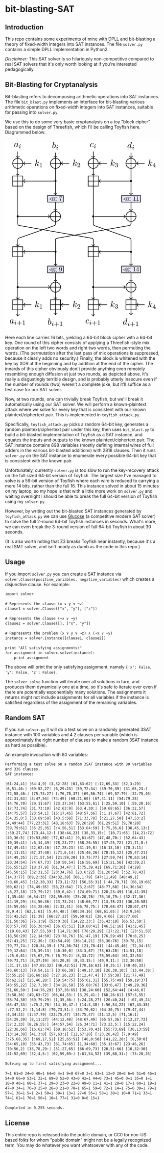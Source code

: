 # bit-blasting-SAT

## Introduction

This repo contains some experiments of mine with [DPLL](https://en.wikipedia.org/wiki/DPLL_algorithm) and bit-blasting a theory of fixed-width integers into SAT instances.
The file `solver.py` contains a simple DPLL implementation in Python2.

*Disclaimer:* This SAT solver is so hilariously non-competitive compared to real SAT solvers that it's only worth looking at if you're interested pedagogically.

## Bit-Blasting for Cryptanalysis

Bit-blasting refers to decomposing arithmetic operations into SAT instances.
The file `bit_blast.py` implements an interface for bit-blasting various arithmetic operations on fixed-width integers into SAT instances, suitable for passing into `solver.py`.

We use this to do some very basic cryptanalysis on a toy "block cipher" based on the design of Threefish, which I'll be calling Toyfish here.
Diagrammed below:

![Toyfish](/docs/diagram1.png?raw=true "Toyfish block cipher")

Here each line carries 16 bits, yielding a 64-bit block cipher with a 64-bit key.
One round of this cipher consists of applying a Threefish-style mix operation on the left two words and right two words, then permuting the words.
(The permutation after the last pass of mix operations is suppressed, because it clearly adds no security.)
Finally, the block is whitened with the key by XOR at the beginning and by addition at the end of the cipher.
The innards of this cipher obviously don't provide anything even remotely resembling enough diffusion at just two rounds, as depicted above.
It's really a disgustingly terrible design, and is probably utterly insecure even if the number of rounds (two) weren't a complete joke, but it'll suffice as a test case for our SAT solver.

Now, at two rounds, one can trivially break Toyfish, but we'll break it automatically using our SAT solver.
We will perform a known-plaintext attack where we solve for every key that is consistent with our known plaintext/ciphertext pair.
This is implemented in `toyfish_attack.py`.

Specifically, `toyfish_attack.py` picks a random 64-bit key, generates a random plaintext/ciphertext pair under this key, then uses `bit_blast.py` to build a bit-blasted implementation of Toyfish as a SAT instance, and equates the inputs and outputs to the known plaintext/ciphertext pair.
The SAT instance contains 898 variables (mostly defining internal wires of full adders in the various bit-blasted additions) with 2818 clauses.
Then it runs `solver.py` on the SAT instance to enumerate every possible 64-bit key that is consistent with the known pair.

Unfortunately, currently `solver.py` is too slow to run the key-recovery attack on the full sized 64-bit version of Toyfish.
The largest size I've managed to solve is a 56-bit version of Toyfish where each wire is reduced to carrying a mere 14 bits, rather than the full 16.
This instance solved in about 15 minutes on my laptop, so my hope is that with a little more work on `solver.py` and waiting overnight I should be able to break the full 64-bit version of Toyfish using my `solver.py`.

However, by writing out the bit-blasted SAT instances generated by `toyfish_attack.py` we can use [Glucose](http://www.labri.fr/perso/lsimon/glucose/) (a competitive modern SAT solver) to solve the full 2-round 64-bit Toyfish instances in seconds.
What's more, we can even break the 3-round version of full 64-bit Toyfish in about 30 seconds.

(It is also worth noting that Z3 breaks Toyfish near instantly, because it's a real SMT solver, and isn't nearly as dumb as the code in this repo.)

## Usage

If you import `solver.py` you can create a SAT instance via `solver.Clause(positive_variables, negative_variables)` which creates a disjunctive clause.
For example:
```
import solver

# Represents the clause (x ∨ y ∨ ¬z)
clause1 = solver.Clause(["x", "y"], ["z"])

# Represents the clause (¬x ∨ ¬y)
clause2 = solver.Clause([], ["x", "y"])

# Represents the problem (x ∨ y ∨ ¬z) ∧ (¬x ∨ ¬y)
instance = solver.Instance([clause1, clause2])

print "All satisfying assignments:"
for assignment in solver.solve(instance):
	print assignment
```
The above will print the only satisfying assignment, namely `{'x': False, 'y': False, 'z': False}`.

The `solver.solve` function will iterate over all solutions in turn, and produces them dynamically one at a time, so it's safe to iterate over even if there are potentially exponentially many solutions.
The assignments it returns might not include assignments for all variables if the instance is satisfied regardless of the assignment of the remaining variables.


## Random SAT

If you run `solver.py` it will do a test solve on a randomly generated 3SAT instance with 100 variables and 4.2 clauses per variable (which is approximately the right number of clauses to make a random 3SAT instance as hard as possible).

An example invocation with 80 variables:

```
Performing a test solve on a random 3SAT instance with 80 variables and 336 clauses.
SAT instance:

[61:24,41] [64:4,9] [3,52:28] [61,63:62] [:12,69,33] [32,3:29] [6,51,46:] [69:52,27] [6,29:23] [59,72:34] [39:70,39] [31,65,23:] [72,58,46:] [75,73:27] [:76,70,37] [69,56:74] [69,57:79] [32:75,46] [42:31,63] [3:47,54] [74:49] [68:21,60] [67,41:11] [54:79,28] [14:76,70] [29,11:67] [23,37:34] [63:55,61] [:25,59,10] [:59,28,16] [17:73,74] [31,73:10] [42,63:9] [63,4,30:] [59,68:65] [36:32,57] [14:75,57] [23:54,1] [15:17,45] [48:57,56] [:1,17,67] [42:61,72] [54,35,0:] [38,69:50] [43,5:58] [71:33,78] [:21,27,50] [47,53:2] [4,49:44] [77,23:31] [48,18:63] [9,26:29] [61,29:51] [9,78:28] [59,79:61] [35:25,35] [:4,56,51] [53,64:59] [:75,35,6] [38,45,13:] [:59,27,74] [73,44,12:] [38:44,23] [38,33,15:] [10,71:65] [14,21:72] [49,36:5] [19:53,60] [77,62:41] [9,61:67] [47,48,70:] [52,64:43] [10,39:41] [:6,14,49] [78,23:77] [58,26:55] [37:25,72] [21,71,8:] [17,49:41] [22,62:16] [17,28:23] [31:19,8] [16:13,10] [70,3:11] [57,11:31] [67,37:48] [:71,6,14] [25:46,26] [70:15,12] [25,47:21] [24:49,35] [:71,57,54] [21:59,20] [3,75:77] [27:59,74] [70,63:14] [20,34:54] [74:67,73] [50:50,54] [16:56,69] [15:21,56] [42:39,2] [56,55:12] [18:37,9] [61,34,47:] [:75,39,41] [69,71:26] [4:29] [45,50:15] [32:31,5] [23:34,76] [23,6:22] [51,20:54] [:52,78,43] [14,3:77] [69,2:36] [34:32,39] [66,1:79] [47:11,49] [48:49,1] [:0,60,45] [:12,30,33] [73,11:72] [56,55:31] [:44,70,71] [66,19:66] [60,62:1] [74,49:35] [58,23:64] [73,2:67] [48:77,68] [14,36:34] [:8,27,18] [29,79:12] [39,6,42:] [74,69:71] [20,23:49] [10,41:35] [1,35:46] [6,54:12] [24,59:59] [25:20,76] [76,10,79:] [32:17,36] [44:19,29] [34,56:36] [23,73:24] [48:66,77] [13,78:23] [36,20:58] [35:59,65] [44,28:66] [2:33,41] [66,78,75:] [70,68:47] [28:67,47] [8,9,4:] [62,1:61] [5,44,48:] [60:34,16] [68,61,65:] [42:9,54] [55:42,52] [11:39] [66:27,23] [59,60:62] [28,4:66] [16:77,60] [51,50:36] [76,1:9] [53:0,30] [14,22,33:] [35,43:18] [66,53,59:] [63:57,70] [65,38:64] [36,65:51] [18,60:41] [46,51:16] [41:2,45] [:18,68,43] [27,55,59:] [14,71:38] [78:20,29] [27:22,71] [23:51,50] [18,58:29] [22,14:50] [23:78,76] [61:47,19] [76,59:49] [70:8,25] [67:41,25] [72,36:] [32:54,49] [36:14,21] [53,36:76] [39:78,15] [79,77,74:] [20,34,39:] [74,36:74] [21,78:41] [44:45,46] [72,34:13] [79,12:64] [26,39:13] [40:30,0] [33:3,67] [73,63:28] [14:51,18] [:25,6,61] [75,67,79:] [6,79:2] [8,33:72] [78,59:64] [61,32:53] [70:73,71] [8,37:19] [64:20,8] [8,43,15:] [49,9,11:] [22,30:58] [:31,17,15] [47,65:32] [46,42:51] [70,16:63] [0,35:1] [40:40,33] [43,60:13] [79,54,11:] [3:66,30] [:49,17,18] [26,38,10:] [13,44,39:] [5:55,25] [26,68:16] [:27,26,23] [:12,47,4] [7,59:38] [21:77,49] [6:62,51] [25,46,28:] [59,54:75] [55:61,31] [55,75:49] [59,19:37] [43:55,22] [32,7,38:] [34:28,58] [55,68:76] [33:6,47] [:49,29,36] [51,60,50:] [44:76,29] [37,36:65] [38,24:60] [52,64:44] [4:46,0] [3:58,36] [49,63:72] [66,64,53:] [3,29,41:] [68,26:61] [57:3,55] [58:74,30] [69,79:29] [1,35,36:] [:24,28,27] [20:40,24] [:67,49,24] [63:47,33] [:75,2,78] [14,10,47:] [14:3,38] [:56,54,22] [67,43:35] [:77,52,2] [1,14:8] [70,73,51:] [33:70,62] [64:30,75] [79:47,44] [4,34:23] [1:47,79] [23:75,47] [34:75,47] [21:12,5] [71,16:1] [54:29,39] [8,11:27] [44:12,48] [48:67,49] [65:57,36] [:13,27,72] [57:2,33] [8,26,55:] [44:57,54] [26,34:71] [73,23,5:] [15:22,24] [22:38,66] [16,62:74] [68,16:52] [:53,70,43] [55:73,69] [30,13:59] [13:14,38] [41,3:8] [57,63:1] [12,67:20] [:23,20,42] [7,9:49] [:75,68,35] [:69,17,51] [25,65:51] [40,8:58] [41,22,28:] [6,50:8] [54:65,10] [55:43,73] [61,74:65] [1,34:60] [35,13:67] [23:46,26] [70:56,2] [33,78,29:] [51:27,65] [66:69,73] [20,51:66] [10,32:30] [41:52,69] [32,4,5:] [62,59,69:] [:61,54,52] [39,60,31:] [73:28,26]

Solving up to first satisfying assignment...

7=1 61=0 24=0 40=1 64=0 4=1 9=0 67=0 3=1 63=1 12=0 20=0 6=0 51=0 46=1 54=0 66=0 53=1 32=1 69=0 52=0 43=0 42=1 44=0 73=1 45=0 0=1 35=0 1=1 18=0 48=1 68=1 37=1 29=0 23=0 22=0 49=0 11=1 41=1 28=0 17=1 60=1 19=1 47=0 34=1 76=0 25=0 26=0 21=0 78=1 65=1 59=0 72=1 14=1 75=0 39=1 79=1 57=1 36=1 5=1 2=1 50=1 38=1 13=1 27=0 55=1 58=1 30=1 10=0 71=1 33=1 74=1 62=1 70=1 56=1 16=1 77=1 31=0 8=0 15=1

Completed in 0.255 seconds.
```

## License

This entire repo is released into the public domain, or CC0 for non-US based folks for whom "public domain" might not be a legally recognized term.
You may do whatever you want whatsoever with any of the code.

